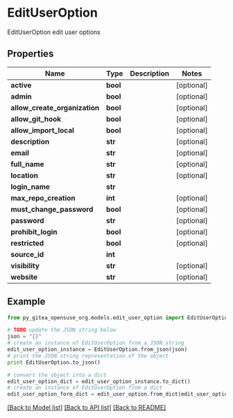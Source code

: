 # EditUserOption

EditUserOption edit user options

## Properties
Name | Type | Description | Notes
------------ | ------------- | ------------- | -------------
**active** | **bool** |  | [optional] 
**admin** | **bool** |  | [optional] 
**allow_create_organization** | **bool** |  | [optional] 
**allow_git_hook** | **bool** |  | [optional] 
**allow_import_local** | **bool** |  | [optional] 
**description** | **str** |  | [optional] 
**email** | **str** |  | [optional] 
**full_name** | **str** |  | [optional] 
**location** | **str** |  | [optional] 
**login_name** | **str** |  | 
**max_repo_creation** | **int** |  | [optional] 
**must_change_password** | **bool** |  | [optional] 
**password** | **str** |  | [optional] 
**prohibit_login** | **bool** |  | [optional] 
**restricted** | **bool** |  | [optional] 
**source_id** | **int** |  | 
**visibility** | **str** |  | [optional] 
**website** | **str** |  | [optional] 

## Example

```python
from py_gitea_opensuse_org.models.edit_user_option import EditUserOption

# TODO update the JSON string below
json = "{}"
# create an instance of EditUserOption from a JSON string
edit_user_option_instance = EditUserOption.from_json(json)
# print the JSON string representation of the object
print EditUserOption.to_json()

# convert the object into a dict
edit_user_option_dict = edit_user_option_instance.to_dict()
# create an instance of EditUserOption from a dict
edit_user_option_form_dict = edit_user_option.from_dict(edit_user_option_dict)
```
[[Back to Model list]](../README.md#documentation-for-models) [[Back to API list]](../README.md#documentation-for-api-endpoints) [[Back to README]](../README.md)


